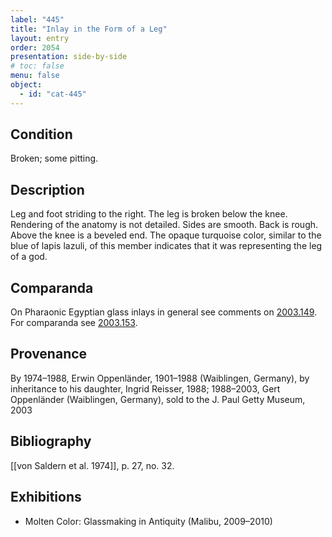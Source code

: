 ```yaml
---
label: "445"
title: "Inlay in the Form of a Leg"
layout: entry
order: 2054
presentation: side-by-side
# toc: false
menu: false
object:
  - id: "cat-445"
---
```


## Condition

Broken; some pitting.

## Description

Leg and foot striding to the right. The leg is broken below the knee. Rendering of the anatomy is not detailed. Sides are smooth. Back is rough. Above the knee is a beveled end. The opaque turquoise color, similar to the blue of lapis lazuli, of this member indicates that it was representing the leg of a god.

## Comparanda

On Pharaonic Egyptian glass inlays in general see comments on [2003.149](#cat). For comparanda see [2003.153](#cat).

## Provenance

By 1974–1988, Erwin Oppenländer, 1901–1988 (Waiblingen, Germany), by inheritance to his daughter, Ingrid Reisser, 1988; 1988–2003, Gert Oppenländer (Waiblingen, Germany), sold to the J. Paul Getty Museum, 2003

## Bibliography

[[von Saldern et al. 1974]], p. 27, no. 32.

## Exhibitions

-   Molten Color: Glassmaking in Antiquity (Malibu, 2009–2010)